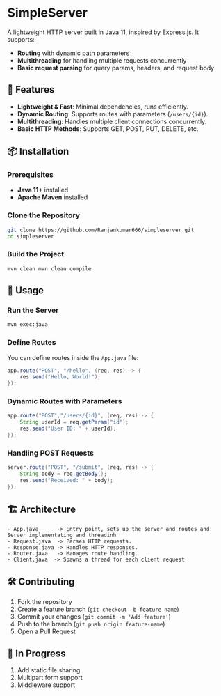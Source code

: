 # SimpleServer

A lightweight HTTP server built in Java 11, inspired by Express.js. It supports:

- **Routing** with dynamic path parameters
- **Multithreading** for handling multiple requests concurrently
- **Basic request parsing** for query params, headers, and request body

## 🚀 Features

- **Lightweight & Fast**: Minimal dependencies, runs efficiently.
- **Dynamic Routing**: Supports routes with parameters (`/users/{id}`).
- **Multithreading**: Handles multiple client connections concurrently.
- **Basic HTTP Methods**: Supports GET, POST, PUT, DELETE, etc.


## 📦 Installation

### Prerequisites

- **Java 11+** installed
- **Apache Maven** installed

### Clone the Repository

```sh
git clone https://github.com/Ranjankumar666/simpleserver.git
cd simpleserver
```

### Build the Project

```sh
mvn clean mvn clean compile
```

## 🚀 Usage

### Run the Server

```sh
mvn exec:java
```

### Define Routes

You can define routes inside the `App.java` file:

```java
app.route("POST", "/hello", (req, res) -> {
    res.send("Hello, World!");
});
```

### Dynamic Routes with Parameters

```java
app.route("POST","/users/{id}", (req, res) -> {
    String userId = req.getParam("id");
    res.send("User ID: " + userId);
});
```

### Handling POST Requests

```java
server.route("POST", "/submit", (req, res) -> {
    String body = req.getBody();
    res.send("Received: " + body);
});
```



## 🏗 Architecture

```plaintext
- App.java      -> Entry point, sets up the server and routes and Server implementating and threadinh
- Request.java  -> Parses HTTP requests.
- Response.java -> Handles HTTP responses.
- Router.java   -> Manages route handling.
- Client.java  -> Spawns a thread for each client request

```

## 🛠 Contributing

1. Fork the repository
2. Create a feature branch (`git checkout -b feature-name`)
3. Commit your changes (`git commit -m 'Add feature'`)
4. Push to the branch (`git push origin feature-name`)
5. Open a Pull Request

## 📜 In Progress

1. Add static file sharing
2. Multipart form support
3. Middleware support
